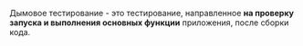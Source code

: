 Дымовое тестирование - это тестирование, направленное **на проверку запуска и выполнения основных функции** приложения, после сборки кода.
